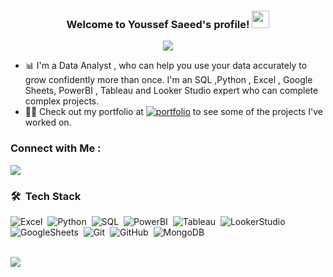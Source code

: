 
<h3 align="center">
  Welcome to Youssef Saeed's profile!
  <img src="https://media.giphy.com/media/hvRJCLFzcasrR4ia7z/giphy.gif" width="28">
</h3>

<!-- Typing SVG by DenverCoder1 - https://github.com/DenverCoder1/readme-typing-svg -->
<p align="center">
  <a href="https://github.com/DenverCoder1/readme-typing-svg"><img src="https://readme-typing-svg.herokuapp.com/?lines=Data%20Analyst;Always%20learning%20new%20things&font=Fira%20Code&center=true&width=440&height=45&color=f75c7e&vCenter=true&size=22"></a>
</p> 

- 📊 I'm a Data Analyst , who can help you use your data accurately to grow confidently more than once. I'm an SQL ,Python , Excel , Google Sheets, PowerBI , Tableau and Looker Studio expert who can complete complex projects.
- 👨‍💻 Check out my portfolio at [![portfolio](https://img.shields.io/badge/my_portfolio-000?style=for-the-badge&logo=ko-fi&logoColor=white)](([https://youssefsaeed.journoportfolio.com/])) to see some of the projects I've worked on.


### Connect with Me :

<a href="https://linkedin.com/in/youssef-saeed1/" target="_blank"><img src="https://img.shields.io/badge/-Youssef%20Saeed-0077B5?style=for-the-badge&logo=Linkedin&logoColor=white"/></a>

### 🛠 &nbsp;Tech Stack
![Excel](https://img.shields.io/badge/-Excel-05122A?style=flat&logo=Excel)&nbsp;
![Python](https://img.shields.io/badge/-Python%20-05122A?style=flat&logo=python)&nbsp;
![SQL](https://img.shields.io/badge/-SQL%20-05122A?style=flat&logo=SQL)&nbsp;
![PowerBI](https://img.shields.io/badge/-PowerBI%20-05122A?style=flat&logo=PowerBI)&nbsp;
![Tableau](https://img.shields.io/badge/-Tableau%20-05122A?style=flat&logo=Tableau)&nbsp;
![LookerStudio](https://img.shields.io/badge/-Looker%20-05122A?style=flat&logo=Looker)&nbsp;
![GoogleSheets](https://img.shields.io/badge/-GoogleSheets%20-05122A?style=flat&logo=GoogleSheets)&nbsp;
![Git](https://img.shields.io/badge/-Git-05122A?style=flat&logo=git)&nbsp;
![GitHub](https://img.shields.io/badge/-GitHub-05122A?style=flat&logo=github)&nbsp;
![MongoDB](https://img.shields.io/badge/-MongoDB-05122A?style=flat&logo=MongoDB)&nbsp;


<br>
<a href="https://komarev.com/ghpvc/?username=yousefdergham&style=for-the-badge">
    <img src="https://komarev.com/ghpvc/?username=YoussefSaeed&style=for-the-badge">
</a>
